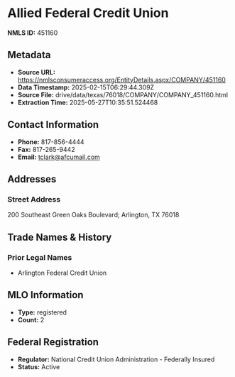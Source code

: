 # Allied Federal Credit Union

**NMLS ID:** 451160

## Metadata
- **Source URL:** https://nmlsconsumeraccess.org/EntityDetails.aspx/COMPANY/451160
- **Data Timestamp:** 2025-02-15T06:29:44.309Z
- **Source File:** drive/data/texas/76018/COMPANY/COMPANY_451160.html
- **Extraction Time:** 2025-05-27T10:35:51.524468

## Contact Information
- **Phone:** 817-856-4444
- **Fax:** 817-265-9442
- **Email:** tclark@afcumail.com

## Addresses
### Street Address
200 Southeast Green Oaks Boulevard; Arlington, TX 76018

## Trade Names & History
### Prior Legal Names
- Arlington Federal Credit Union

## MLO Information
- **Type:** registered
- **Count:** 2

## Federal Registration
- **Regulator:** National Credit Union Administration - Federally Insured
- **Status:** Active
